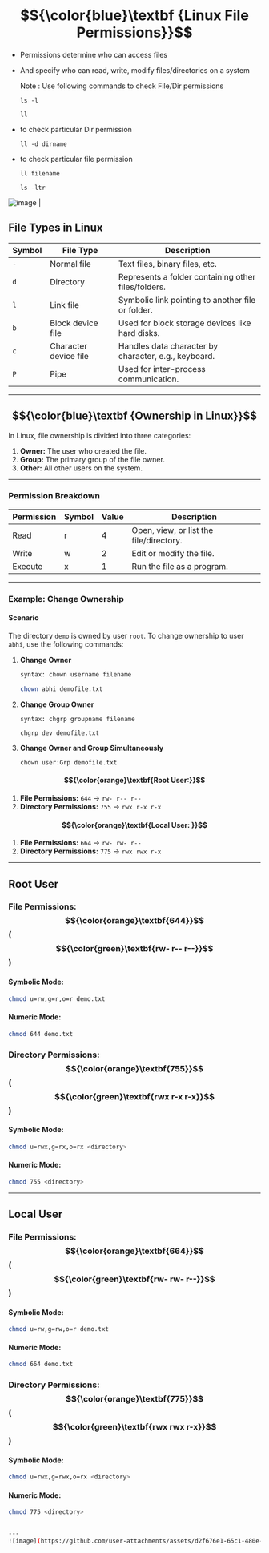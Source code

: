 # $${\color{blue}\textbf {Linux File Permissions}}$$

- Permissions determine who can access files  
- And specify who can read, write, modify files/directories on a system

  Note : Use following commands to check File/Dir permissions
  
  ````
  ls -l
  ```` 
  ````
  ll
  ````
- to check particular Dir  permission 
  ````
  ll -d dirname
  ````
- to check particular file permission  
  ````
  ll filename
  ````    
  ````
  ls -ltr
  ````

![image](https://github.com/user-attachments/assets/ffaaaf2e-e67c-4bf5-b518-a79eff53701b)
                                |



## **File Types in Linux**


| **Symbol** | **File Type**          | **Description**                                     |
|------------|------------------------|-----------------------------------------------------|
| `-`        | Normal file            | Text files, binary files, etc.                     |
| `d`        | Directory              | Represents a folder containing other files/folders. |
| `l`        | Link file              | Symbolic link pointing to another file or folder.  |
| `b`        | Block device file      | Used for block storage devices like hard disks.    |
| `c`        | Character device file  | Handles data character by character, e.g., keyboard.|
| `P`        | Pipe                   | Used for inter-process communication.   

---

## $${\color{blue}\textbf {Ownership in Linux}}$$

In Linux, file ownership is divided into three categories:
1. **Owner:** The user who created the file.
2. **Group:** The primary group of the file owner.
3. **Other:** All other users on the system.

---

### **Permission Breakdown**
| **Permission** | **Symbol** | **Value** | **Description**         |
|-----------------|------------|-----------|-------------------------|
| Read            | r          | 4         | Open, view, or list the file/directory. |
| Write           | w          | 2         | Edit or modify the file. |
| Execute         | x          | 1         | Run the file as a program. |

---

### **Example: Change Ownership**

#### **Scenario**
The directory `demo` is owned by user `root`. To change ownership to user `abhi`, use the following commands:

1. **Change Owner**
   ```bash
   syntax: chown username filename
   
   chown abhi demofile.txt
   ```
2. **Change Group Owner**
   ```
   syntax: chgrp groupname filename
   
   chgrp dev demofile.txt
   ````
3. **Change Owner and Group Simultaneously** 
   ```
   chown user:Grp demofile.txt
   ```


#### $${\color{orange}\textbf{Root User:}}$$
1. **File Permissions:** `644` → `rw- r-- r--`
2. **Directory Permissions:** `755` → `rwx r-x r-x`


#### $${\color{orange}\textbf{Local User: }}$$
1. **File Permissions:** `664` → `rw- rw- r--` 
2. **Directory Permissions:** `775` → `rwx rwx r-x` 

---
## **Root User**

### File Permissions: $${\color{orange}\textbf{644}}$$ ($${\color{green}\textbf{rw- r-- r--}}$$)
#### Symbolic Mode:
```bash
chmod u=rw,g=r,o=r demo.txt
```
#### Numeric Mode:
```bash
chmod 644 demo.txt
```

### Directory Permissions: $${\color{orange}\textbf{755}}$$ ($${\color{green}\textbf{rwx r-x r-x}}$$)
#### Symbolic Mode:
```bash
chmod u=rwx,g=rx,o=rx <directory>
```
#### Numeric Mode:
```bash
chmod 755 <directory>
```

---

## **Local User**

### File Permissions: $${\color{orange}\textbf{664}}$$ ($${\color{green}\textbf{rw- rw- r--}}$$)
#### Symbolic Mode:
```bash
chmod u=rw,g=rw,o=r demo.txt
```
#### Numeric Mode:
```bash
chmod 664 demo.txt
```

### Directory Permissions: $${\color{orange}\textbf{775}}$$ ($${\color{green}\textbf{rwx rwx r-x}}$$)
#### Symbolic Mode:
```bash
chmod u=rwx,g=rwx,o=rx <directory>
```
#### Numeric Mode:
```bash
chmod 775 <directory>


---
![image](https://github.com/user-attachments/assets/d2f676e1-65c1-480e-bd43-a173f90866da)
